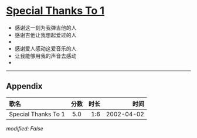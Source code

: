 # [Special Thanks To 1](https://music.163.com/song?id=67049)

* 感谢这一刻为我弹吉他的人
* 感谢吉他让我想起爱过的人
* 
* 感谢爱人感动这爱音乐的人
* 让我能够用我的声音去感动
* 


---

## Appendix

|歌名|分数|时长|时间|
|:---|:---:|---:|---:|
|Special Thanks To 1|5.0|1:6|2002-04-02

*modified: False*